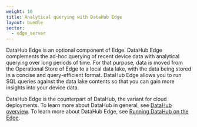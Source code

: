 ```yaml
---
weight: 10
title: Analytical querying with DataHub Edge
layout: bundle
sector:
  - edge_server
---
```


DataHub Edge is an optional component of Edge. DataHub Edge complements the ad-hoc querying of recent device data with analytical querying over long periods of time. For that purpose, data is moved from the Operational Store of Edge to a local data lake, with the data being stored in a concise and query-efficient format. DataHub Edge allows you to run SQL queries against the data lake contents so that you can gain more insights into your device data.

DataHub Edge is the counterpart of DataHub, the variant for cloud deployments. To learn more about DataHub in general, see [DataHub overview](/datahub/datahub-overview). To learn more about DataHub Edge, see [Running DataHub on the Edge](/datahub/running-datahub-on-the-edge/).
